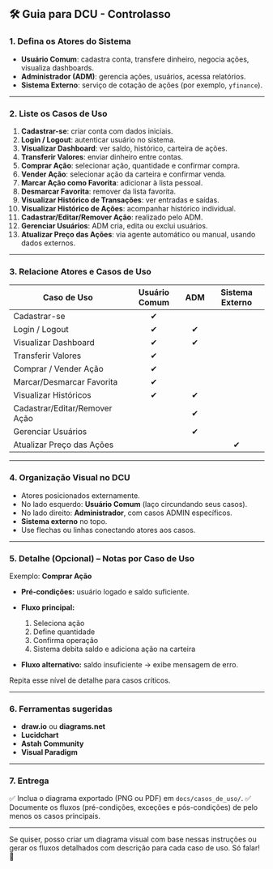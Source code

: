 
## 🛠️ Guia para DCU - Controlasso

### 1. Defina os Atores do Sistema

* **Usuário Comum**: cadastra conta, transfere dinheiro, negocia ações, visualiza dashboards.
* **Administrador (ADM)**: gerencia ações, usuários, acessa relatórios.
* **Sistema Externo**: serviço de cotação de ações (por exemplo, `yfinance`).

---

### 2. Liste os Casos de Uso

1. **Cadastrar-se**: criar conta com dados iniciais.
2. **Login / Logout**: autenticar usuário no sistema.
3. **Visualizar Dashboard**: ver saldo, histórico, carteira de ações.
4. **Transferir Valores**: enviar dinheiro entre contas.
5. **Comprar Ação**: selecionar ação, quantidade e confirmar compra.
6. **Vender Ação**: selecionar ação da carteira e confirmar venda.
7. **Marcar Ação como Favorita**: adicionar à lista pessoal.
8. **Desmarcar Favorita**: remover da lista favorita.
9. **Visualizar Histórico de Transações**: ver entradas e saídas.
10. **Visualizar Histórico de Ações**: acompanhar histórico individual.
11. **Cadastrar/Editar/Remover Ação**: realizado pelo ADM.
12. **Gerenciar Usuários**: ADM cria, edita ou exclui usuários.
13. **Atualizar Preço das Ações**: via agente automático ou manual, usando dados externos.

---

### 3. Relacione Atores e Casos de Uso

| Caso de Uso                   | Usuário Comum | ADM | Sistema Externo |
| ----------------------------- | :-----------: | :-: | :-------------: |
| Cadastrar-se                  |       ✔       |     |                 |
| Login / Logout                |       ✔       |  ✔  |                 |
| Visualizar Dashboard          |       ✔       |  ✔  |                 |
| Transferir Valores            |       ✔       |     |                 |
| Comprar / Vender Ação         |       ✔       |     |                 |
| Marcar/Desmarcar Favorita     |       ✔       |     |                 |
| Visualizar Históricos         |       ✔       |  ✔  |                 |
| Cadastrar/Editar/Remover Ação |               |  ✔  |                 |
| Gerenciar Usuários            |               |  ✔  |                 |
| Atualizar Preço das Ações     |               |     |        ✔        |

---

### 4. Organização Visual no DCU

* Atores posicionados externamente.
* No lado esquerdo: **Usuário Comum** (laço circundando seus casos).
* No lado direito: **Administrador**, com casos ADMIN específicos.
* **Sistema externo** no topo.
* Use flechas ou linhas conectando atores aos casos.

---

### 5. Detalhe (Opcional) – Notas por Caso de Uso

Exemplo:
**Comprar Ação**

* **Pré-condições:** usuário logado e saldo suficiente.
* **Fluxo principal:**

  1. Seleciona ação
  2. Define quantidade
  3. Confirma operação
  4. Sistema debita saldo e adiciona ação na carteira
* **Fluxo alternativo:** saldo insuficiente → exibe mensagem de erro.

Repita esse nível de detalhe para casos críticos.

---

### 6. Ferramentas sugeridas

* **draw\.io** ou **diagrams.net**
* **Lucidchart**
* **Astah Community**
* **Visual Paradigm**

---

### 7. Entrega

✅ Inclua o diagrama exportado (PNG ou PDF) em `docs/casos_de_uso/`.
✅ Documente os fluxos (pré-condições, exceções e pós-condições) de pelo menos os casos principais.

---

Se quiser, posso criar um diagrama visual com base nessas instruções ou gerar os fluxos detalhados com descrição para cada caso de uso. Só falar! 🚀
